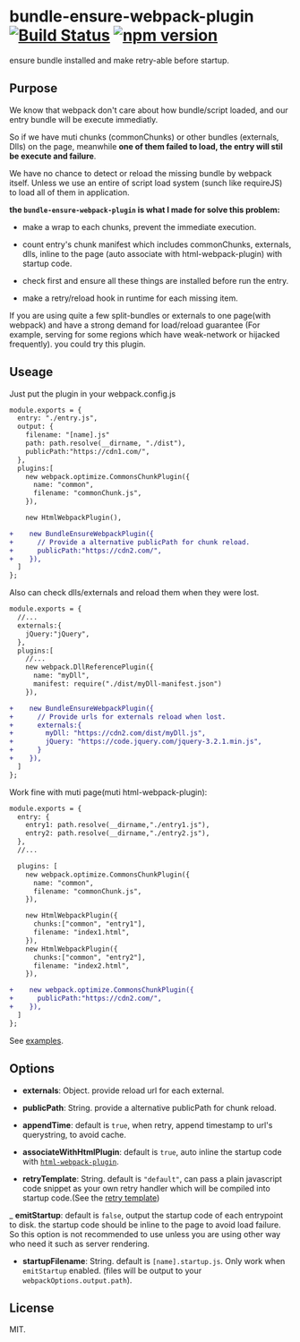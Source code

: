 # bundle-ensure-webpack-plugin [![Build Status](https://travis-ci.org/mc-zone/bundle-ensure-webpack-plugin.svg?branch=master)](https://travis-ci.org/mc-zone/bundle-ensure-webpack-plugin) [![npm version](https://badge.fury.io/js/bundle-ensure-webpack-plugin.svg)](http://badge.fury.io/js/bundle-ensure-webpack-plugin) 

ensure bundle installed and make retry-able before startup.


## Purpose

We know that webpack don't care about how bundle/script loaded, and our entry bundle will be execute immediatly.

So if we have muti chunks (commonChunks) or other bundles (externals, Dlls) on the page, meanwhile **one of them failed to load, the entry will stil be execute and failure**.

We have no chance to detect or reload the missing bundle by webpack itself. Unless we use an entire of script load system (sunch like requireJS) to load all of them in application.

**the `bundle-ensure-webpack-plugin` is what I made for solve this problem:**

- make a wrap to each chunks, prevent the immediate execution.

- count entry's chunk manifest which includes commonChunks, externals, dlls, inline to the page (auto associate with html-webpack-plugin) with startup code.

- check first and ensure all these things are installed before run the entry.

- make a retry/reload hook in runtime for each missing item.

If you are using quite a few split-bundles or externals to one page(with webpack) and have a strong demand for load/reload guarantee (For example, serving for some regions which have weak-network or hijacked frequently). you could try this plugin.


## Useage

Just put the plugin in your webpack.config.js
```diff
module.exports = {
  entry: "./entry.js",
  output: {
    filename: "[name].js"
    path: path.resolve(__dirname, "./dist"),
    publicPath:"https://cdn1.com/", 
  },
  plugins:[
    new webpack.optimize.CommonsChunkPlugin({
      name: "common",
      filename: "commonChunk.js",
    }),

    new HtmlWebpackPlugin(),

+    new BundleEnsureWebpackPlugin({
+      // Provide a alternative publicPath for chunk reload.
+      publicPath:"https://cdn2.com/", 
+    }),
  ]
};
```

Also can check dlls/externals and reload them when they were lost.

```diff
module.exports = {
  //...
  externals:{
    jQuery:"jQuery",
  },
  plugins:[
    //...
    new webpack.DllReferencePlugin({
      name: "myDll",
      manifest: require("./dist/myDll-manifest.json")
    }),

+    new BundleEnsureWebpackPlugin({
+      // Provide urls for externals reload when lost.
+      externals:{
+        myDll: "https://cdn2.com/dist/myDll.js",
+        jQuery: "https://code.jquery.com/jquery-3.2.1.min.js", 
+      }
+    }),
  ]
};
```

Work fine with muti page(muti html-webpack-plugin):

```diff
module.exports = {
  entry: {
    entry1: path.resolve(__dirname,"./entry1.js"),
    entry2: path.resolve(__dirname,"./entry2.js"),
  },
  //...

  plugins: [
    new webpack.optimize.CommonsChunkPlugin({
      name: "common",
      filename: "commonChunk.js",
    }),

    new HtmlWebpackPlugin({
      chunks:["common", "entry1"],
      filename: "index1.html",
    }),
    new HtmlWebpackPlugin({
      chunks:["common", "entry2"], 
      filename: "index2.html",
    }),

+    new webpack.optimize.CommonsChunkPlugin({
+      publicPath:"https://cdn2.com/", 
+    }),
  ]
};
```

See [examples](/examples/).

## Options

- **externals**: Object. provide reload url for each external.

- **publicPath**: String. provide a alternative publicPath for chunk reload.

- **appendTime**: default is `true`, when retry, append timestamp to url's querystring, to avoid cache.

- **associateWithHtmlPlugin**: default is `true`, auto inline the startup code with [`html-webpack-plugin`](https://github.com/jantimon/html-webpack-plugin).

- **retryTemplate**: String. default is `"default"`, can pass a plain javascript code snippet as your own retry handler which will be compiled into startup code.(See the [retry template](/template/retry/))

_ **emitStartup**: default is `false`, output the startup code of each entrypoint to disk. the startup code should be inline to the page to avoid load failure. So this option is not recommended to use unless you are using other way who need it such as server rendering.
- **startupFilename**: String. default is `[name].startup.js`. Only work when `emitStartup` enabled. (files will be output to your `webpackOptions.output.path`).

## License

MIT.
